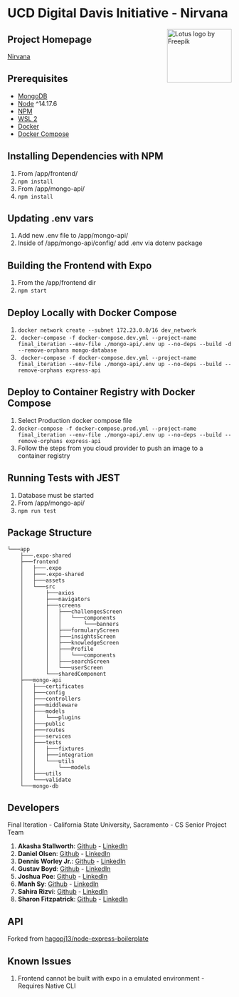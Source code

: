 # UCD Digital Davis Initiative - Nirvana

<img src="https://fi-nirvana.netlify.app/static/media/logo.524f9483.png" align="right"
     alt="Lotus logo by Freepik" width="145" height="120">

## Project Homepage
[Nirvana](https://fi-nirvana.netlify.app/)

## Prerequisites
- [MongoDB](https://gist.github.com/nrollr/9f523ae17ecdbb50311980503409aeb3)
- [Node](https://nodejs.org/en/download/) ^14.17.6
- [NPM](https://nodejs.org/en/download/package-manager/)
- [WSL 2](https://docs.microsoft.com/en-us/windows/wsl/install)
- [Docker](https://www.docker.com/products/docker-desktop)
- [Docker Compose](https://docs.docker.com/compose/install/)

## Installing Dependencies with NPM
1. From /app/frontend/
2. ```npm install ```
3. From /app/mongo-api/
4. ``` npm install ```

## Updating .env vars 
1. Add new .env file to /app/mongo-api/
2. Inside of /app/mongo-api/config/ add .env via dotenv package

## Building the Frontend with Expo
1. From the /app/frontend dir
2. ``` npm start ```

## Deploy Locally with Docker Compose
1. ``` docker network create --subnet 172.23.0.0/16 dev_network ```
2. ``` docker-compose -f docker-compose.dev.yml --project-name final_iteration --env-file ./mongo-api/.env up --no-deps --build -d --remove-orphans mongo-database```
3. ``` docker-compose -f docker-compose.dev.yml --project-name final_iteration --env-file ./mongo-api/.env up --no-deps --build --remove-orphans express-api```

## Deploy to Container Registry with Docker Compose 
1. Select Production docker compose file
2. ```docker-compose -f docker-compose.prod.yml --project-name final_iteration --env-file ./mongo-api/.env up --no-deps --build --remove-orphans express-api```
3. Follow the steps from you cloud provider to push an image to a container registry

## Running Tests with JEST
1. Database must be started
2. From  /app/mongo-api/
3. ``` npm run test ```

## Package Structure
```
└───app
    ├───.expo-shared
    ├───frontend
    │   ├───.expo
    │   ├───.expo-shared
    │   ├───assets
    │   └───src
    │       ├───axios
    │       ├───navigators
    │       ├───screens
    │       │   ├───challengesScreen
    │       │   │   └───components
    │       │   │       └───banners
    │       │   ├───formularyScreen
    │       │   ├───insightsScreen
    │       │   ├───knowledgeScreen
    │       │   ├───Profile
    │       │   │   └───components
    │       │   ├───searchScreen
    │       │   └───userScreen
    │       └───sharedComponent
    ├───mongo-api
    │   ├───certificates
    │   ├───config
    │   ├───controllers
    │   ├───middleware
    │   ├───models
    │   │   └───plugins
    │   ├───public
    │   ├───routes
    │   ├───services
    │   ├───tests
    │   │   ├───fixtures
    │   │   ├───integration
    │   │   └───utils
    │   │       └───models
    │   ├───utils
    │   └───validate
    └───mongo-db
```
## Developers 
Final Iteration - California State University, Sacramento - CS Senior Project Team
1. **Akasha Stallworth**: [Github](https://github.com/akxsha) - [LinkedIn](https://www.linkedin.com/in/akasha-stallworth-75a458160/)
2. **Daniel Olsen**: [Github](https://github.com/BotOlsen) - [LinkedIn](https://www.linkedin.com/in/olsend/)
3. **Dennis Worley Jr.**: [Github](https://github.com/dennisw95) - [LinkedIn](https://www.linkedin.com/in/dennis-worley-jr-4ab98b187/)
4. **Gustav Boyd**: [Github](https://github.com/gustavboyd) - [LinkedIn](https://www.linkedin.com/in/gustav-boyd/)
5. **Joshua Poe**: [Github](https://github.com/icarus44-zer0) - [LinkedIn](https://www.linkedin.com/in/joshua-poe/)
6. **Manh Sy**: [Github](https://github.com/Manhsy) - [LinkedIn](https://www.linkedin.com/in/manh-sy/)
7. **Sahira Rizvi**: [Github](https://github.com/sahirar) - [LinkedIn](https://www.linkedin.com/in/sahira-rizvi/)
8. **Sharon Fitzpatrick**: [Github](https://github.com/2320sharon) - [LinkedIn](https://www.linkedin.com/in/sharon-fitzpatrick-9088b31b3)

## API
Forked from [hagopj13/node-express-boilerplate](https://github.com/hagopj13/node-express-boilerplate)

## Known Issues
1. Frontend cannot be built with expo in a emulated environment - Requires Native CLI
